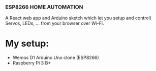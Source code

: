 ### ESP8266 HOME AUTOMATION

A React web app and Arduino sketch which let you setup and controll Servos, LEDs, ... from your browser over Wi-Fi.

# My setup:

- Wemos D1 Arduino Uno clone (ESP8266)
- Raspberry Pi 3 B+

